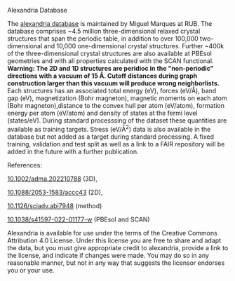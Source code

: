 Alexandria Database

The [alexandria database](https://alexandria.icams.rub.de/) is maintained by Miguel Marques at RUB.
The database comprises  ~4.5 million three-dimensional relaxed crystal structures that span
the periodic table, in addition to over 100,000 two-dimensional and 10,000 one-dimensional crystal structures.
Further ~400k of the three-dimensional crystal structures are also available at PBEsol geometries and with all properties
calculated with the SCAN functional.
**Warning: The 2D and 1D structures are peridioc in the "non-periodic" directions with a vacuum of 15 Å. Cutoff distances during
graph construction larger than this vacuum will  produce wrong neighborlists.**
Each structures has an associated total energy (eV), forces (eV/Å), band gap (eV), magnetization (Bohr magneton),
magnetic moments on each atom (Bohr magneton),distance to the convex hull per atom (eV/atom),
formation energy per atom (eV/atom) and density of states at the fermi level (states/eV).
During standard processsing of the dataset these quantities are available as training targets.
Stress (eV/Å<sup>2</sup>) data is also available in the database but not added as a target during standard processing.
A fixed training, validation and test split as well as a link to a FAIR repository will be added in the future
with a further publication.

References:

[10.1002/adma.202210788](http://hdl.handle.net/10.1002/adma.202210788) (3D),

[10.1088/2053-1583/accc43](http://hdl.handle.net/10.1088/2053-1583/accc43) (2D),

[10.1126/sciadv.abi7948](http://hdl.handle.net/10.1126/sciadv.abi7948) (method)

[10.1038/s41597-022-01177-w](http://hdl.handle.net/10.1038/s41597-022-01177-w) (PBEsol and SCAN)

Alexandria is available for use under the terms of the Creative Commons Attribution 4.0 License.
Under this license you are free to share and adapt the data, but you must give appropriate credit
to alexandria, provide a link to the license, and indicate if changes were made. You may do so in
any reasonable manner, but not in any way that suggests the licensor endorses you or your use.
